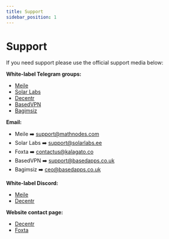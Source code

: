 ```yaml
---
title: Support
sidebar_position: 1
---
```


# Support

If you need support please use the official support media below:

**White-label Telegram groups:**

- [Meile](https://t.me/MathNodes)
- [Solar Labs](https://t.me/solarlabs)
- [Decentr](https://t.me/DecentrNet)
- [BasedVPN](https://t.me/BasedVPN)
- [Bagimsiz](https://t.me/bagimsizdvpn)

**Email:**

- Meile ➡️ [support@mathnodes.com](mailto:support@mathnodes.com)
- Solar Labs ➡️ [support@solarlabs.ee](mailto:support@solarlabs.ee)
- Foxta ➡️ [contactus@kalagato.co](mailto:contactus@kalagato.co)
- BasedVPN ➡️ [support@basedapps.co.uk](mailto:support@basedapps.co.uk)
- Bagimsiz ➡️ [ceo@basedapps.co.uk](mailto:ceo@basedapps.co.uk)

**White-label Discord:**

- [Meile](https://discord.gg/HQrHXZJHQq)
- [Decentr](https://discord.gg/VMUt7yw92B)

**Website contact page:**

- [Decentr](https://decentr.net/#contact)
- [Foxta](https://kalagato.ai/contact-us)
